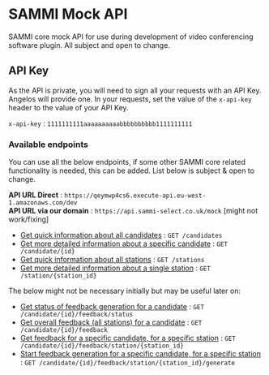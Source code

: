 # SAMMI Mock API

SAMMI core mock API for use during development of video conferencing software plugin. All subject and open to change.

## API Key

As the API is private, you will need to sign all your requests with an API Key. Angelos will provide one. In your requests, set the value of the `x-api-key` header to the value of your API Key.

`x-api-key` : `1111111111aaaaaaaaaabbbbbbbbbb1111111111`


### Available endpoints

You can use all the below endpoints, if some other SAMMI core related functionality is needed, this can be added. List below is subject & open to change.

**API URL Direct** : `https://qeymwp4cs6.execute-api.eu-west-1.amazonaws.com/dev`\
**API URL via our domain** : `https://api.sammi-select.co.uk/mock` [might not work/fixing]

* [Get quick information about all candidates](docs/candidates.md) : `GET /candidates`
* [Get more detailed information about a specific candidate](docs/candidate.md) : `GET /candidate/{id}`
* [Get quick information about all stations](docs/stations.md) : `GET /stations`
* [Get more detailed information about a single station](docs/station.md) : `GET /station/{station_id}`

The below might not be necessary initially but may be useful later on:
* [Get status of feedback generation for a candidate](docs/candidatefeedbackstatus.md) : `GET /candidate/{id}/feedback/status`
* [Get overall feedback (all stations) for a candidate](docs/candidatefeedback.md) : `GET /candidate/{id}/feedback`
* [Get feedback for a specific candidate, for a specific station](docs/candidatefeedbackstation.md) : `GET /candidate/{id}/feedback/station/{station_id}`
* [Start feedback generation for a specific candidate, for a specific station](docs/candidatefeedbackstationgenerate.md) : `GET /candidate/{id}/feedback/station/{station_id}/generate`

